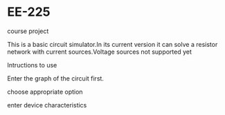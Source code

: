 # EE-225
course project

This is a basic circuit simulator.In its current version it can solve a resistor network with current sources.Voltage sources not supported yet

Intructions to use

  Enter the graph of the circuit first.
  
  choose appropriate option
  
  enter device characteristics
  
